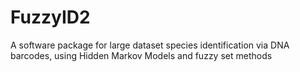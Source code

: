# FuzzyID2
A software package for large dataset species identification via DNA barcodes, using Hidden Markov Models and fuzzy set methods
